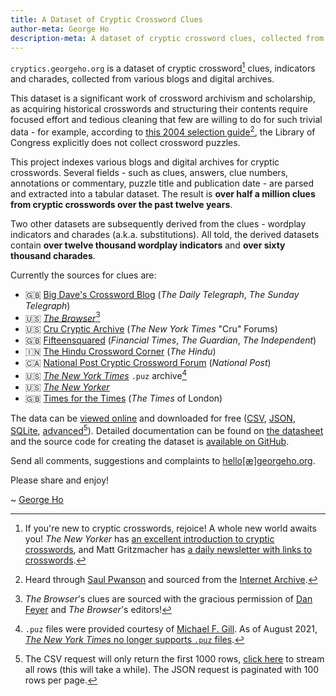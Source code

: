 ```yaml
---
title: A Dataset of Cryptic Crossword Clues
author-meta: George Ho
description-meta: A dataset of cryptic crossword clues, collected from various blogs and digital archives.
---
```


`cryptics.georgeho.org` is a dataset of cryptic crossword[^1] clues, indicators and charades, collected from various blogs and digital archives.

[^1]: If you're new to cryptic crosswords, rejoice! A whole new world awaits you! _The New Yorker_ has [an excellent introduction to cryptic crosswords](https://www.newyorker.com/puzzles-and-games-dept/cryptic-crossword/reintroducing-the-new-yorkers-cryptic-crossword), and Matt Gritzmacher has [a daily newsletter with links to crosswords](https://crosswordlinks.substack.com/).

This dataset is a significant work of crossword archivism and scholarship,
as acquiring historical crosswords and structuring their contents require
focused effort and tedious cleaning that few are willing to do for such trivial data -
for example, according to [this 2004 selection guide](/static/documents/Selection_AppendixE_v2.pdf)[^2],
the Library of Congress explicitly does not collect crossword puzzles.

[^2]: Heard through [Saul Pwanson](https://www.saul.pw/) and sourced from the [Internet Archive](https://web.archive.org/web/20170222163604/https://www.loc.gov/library/reports/co_bpr/JIG-S/Selection_AppendixE_v2.pdf).

This project indexes various blogs and digital archives for cryptic crosswords.
Several fields - such as
clues, answers, clue numbers, annotations or commentary, puzzle title and publication date -
are parsed and extracted into a tabular dataset.
The result is **over half a million clues from cryptic crosswords over the past twelve years**.

Two other datasets are subsequently derived from the clues - wordplay indicators and charades (a.k.a. substitutions).
All told, the derived datasets contain **over twelve thousand wordplay indicators** and **over sixty thousand charades**.

Currently the sources for clues are:

- 🇬🇧 [Big Dave's Crossword Blog](http://bigdave44.com/) (_The Daily Telegraph_, _The Sunday Telegraph_)
- 🇺🇸 [_The Browser_](https://thebrowser.com/crossword/)[^3]
- 🇺🇸 [Cru Cryptic Archive](https://theworld.com/~wij/puzzles/cru/) (_The New York Times_ "Cru" Forums)
- 🇬🇧 [Fifteensquared](https://www.fifteensquared.net/) (_Financial Times_, _The Guardian_, _The Independent_)
- 🇮🇳 [The Hindu Crossword Corner](https://thehinducrosswordcorner.blogspot.com/) (_The Hindu_)
- 🇨🇦 [National Post Cryptic Crossword Forum](https://natpostcryptic.blogspot.com/) (_National Post_)
- 🇺🇸 [_The New York Times_](https://www.nytimes.com/crosswords) `.puz` archive[^4]
- 🇺🇸 [_The New Yorker_](https://www.newyorker.com/crossword-puzzles-and-games)
- 🇬🇧 [Times for the Times](https://times-xwd-times.livejournal.com/) (_The Times_ of London)

[^3]: _The Browser_'s clues are sourced with the gracious permission of [Dan Feyer](https://twitter.com/danfeyer) and _The Browser_'s editors!

[^4]: `.puz` files were provided courtesy of [Michael F. Gill](https://bbtp.net/). As of August 2021, [_The New York Times_ no longer supports `.puz` files](https://www.nytimes.com/2021/08/02/crosswords/nyt-games-no-longer-available-on-across-lite-as-of-aug-9.html).

The data can be [viewed online](/data/clues) and downloaded for free
([CSV](/data/clues.csv?_size=max), [JSON](/data/clues.json), [SQLite](/data.db), [advanced](/data/clues#export)[^5]).
Detailed documentation can be found on [the datasheet](/datasheet)
and the source code for creating the dataset is [available on GitHub](https://github.com/eigenfoo/cryptics).

[^5]: The CSV request will only return the first 1000 rows, [click here](/data/clues.csv?_stream=on&_size=max) to stream all rows (this will take a while). The JSON request is paginated with 100 rows per page.

Send all comments, suggestions and complaints to [hello[&#230;]georgeho.org](mailto:hello[&#230;]georgeho.org).

Please share and enjoy!

\~ [George Ho](https://www.georgeho.org/)
